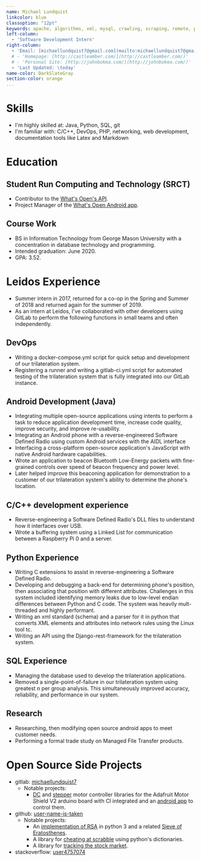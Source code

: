 ```yaml
---
name: Michael Lundquist
linkcolor: blue
classoption: "12pt"
keywords: apache, algorithms, xml, mysql, crawling,	scraping, remote, parsing, git, api, testing
left-column:
  - 'Software Development Intern'
right-column:
  - 'Email: [michaellundquist7@gmail.com](mailto:michaellundquist7@gmail.com)'
  # - 'Homepage: [http://castleamber.com/](http://castleamber.com/)'
  # - 'Personal Site: [http://johnbokma.com/](http://johnbokma.com/)'
  - 'Last Updated: \today'
name-color: DarkSlateGray
section-color: orange
...
```


# Skills

- I'm highly skilled at: Java, Python, SQL, git
- I'm familiar with: C/C++, DevOps, PHP, networking, web development, documentation tools like Latex and Markdown

# Education

## Student Run Computing and Technology (SRCT)

- Contributor to the [What's Open's API](https://git.gmu.edu/srct/whats-open).
- Project Manager of the [What's Open Android app](https://git.gmu.edu/srct/whats-open-android).

## Course Work

- BS in Information Technology from George Mason University with a concentration in database technology and programming.
- Intended graduation: June 2020.
- GPA: 3.52.

# Leidos Experience

- Summer intern in 2017, returned for a co-op in the Spring and Summer of 2018 and returned again for the summer of 2019.
- As an intern at Leidos, I've collaborated with other developers using GitLab to perform the following functions in small teams and often independently.

## DevOps

- Writing a docker-compose.yml script for quick setup and development of our trilateration system.
- Registering a runner and writing a gitlab-ci.yml script for automated testing of the trilateration system that is fully integrated into our GitLab instance.

## Android Development (Java)

- Integrating multiple open-source applications using intents to perform a task to reduce application development time, increase code quality, improve security, and improve re-usability.
- Integrating an Android phone with a reverse-engineered Software Defined Radio using custom Android services with the AIDL interface
- Interfacing a cross-platform open-source application's JavaScript with native Android hardware capabilities.
- Wrote an application to beacon Bluetooth Low-Energy packets with fine-grained controls over speed of beacon frequency and power level.
- Later helped improve this beaconing application for demonstration to a customer of our trilateration system's ability to determine the phone's location.

## C/C++ development experience

- Reverse-engineering a Software Defined Radio's DLL files to understand how it interfaces over USB.
- Wrote a buffering system using a Linked List for communication between a Raspberry Pi 0 and a server.

## Python Experience

- Writing C extensions to assist in reverse-engineering a Software Defined Radio.
- Developing and debugging a back-end for determining phone's position, then associating that position with different attributes. Challenges in this system included identifying memory leaks due to low-level endian differences between Python and C code. The system was heavily mult-threaded and highly performant.
- Writing an xml standard (schema) and a parser for it in python that converts XML elements and attributes into network rules using the Linux tool tc.
- Writing an API using the Django-rest-framework for the trilateration system.

## SQL Experience

- Managing the database used to develop the trilateration applications.
- Removed a single-point-of-failure in our trilateration system using greatest n per group analysis. This simultaneously improved accuracy, reliability, and performance in our system.

## Research

- Researching, then modifying open source android apps to meet customer needs.
- Performing a formal trade study on Managed File Transfer products.

# Open Source Side Projects

- gitlab: [michaellundquist7](https://gitlab.com/michaellundquist7)
  - Notable projects:
    - [DC](https://gitlab.com/robotics_fun/DC_motors) and [stepper](https://gitlab.com/robotics_fun/stepper_motors) motor controller libraries for the Adafruit Motor Shield V2 arduino board with CI integrated and an [android app](https://gitlab.com/robotics_fun/autoCar) to control them.
- github: [user-name-is-taken](https://github.com/user-name-is-taken)
  - Notable projects:
    - An [implementation of RSA](https://github.com/user-name-is-taken/RSA---pyhon-3) in python 3 and a related [Sieve of Eratosthenes](https://github.com/user-name-is-taken/new_prime_sieve/blob/master/best_sieve.py).
    - A library for [cheating at scrabble](https://github.com/user-name-is-taken/words-with-friends) using python's dictionaries.
    - A library for [tracking the stock market](https://github.com/user-name-is-taken/Stock_tracker).
- stackoverflow: [user4757074](https://stackoverflow.com/users/4757074/user4757074)
